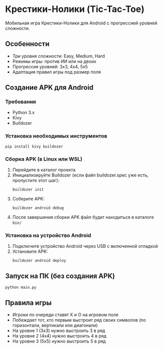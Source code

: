 # Крестики-Нолики (Tic-Tac-Toe)

Мобильная игра Крестики-Нолики для Android с прогрессией уровней сложности.

## Особенности
- Три уровня сложности: Easy, Medium, Hard
- Режимы игры: против ИИ или на двоих
- Прогрессия уровней: 3x3, 4x4, 5x5
- Адаптация правил игры под размер поля

## Создание APK для Android

### Требования
- Python 3.x
- Kivy
- Buildozer

### Установка необходимых инструментов
```
pip install kivy buildozer
```

### Сборка APK (в Linux или WSL)
1. Перейдите в каталог проекта
2. Инициализируйте Buildozer (если файл buildozer.spec уже есть, пропустите этот шаг):
   ```
   buildozer init
   ```
3. Соберите APK:
   ```
   buildozer android debug
   ```
4. После завершения сборки APK файл будет находиться в каталоге `bin/`

### Установка на устройство Android
1. Подключите устройство Android через USB с включенной отладкой
2. Установите APK:
   ```
   buildozer android deploy
   ```
   
## Запуск на ПК (без создания APK)
```
python main.py
```

## Правила игры
- Игроки по очереди ставят X и O на игровом поле
- Побеждает тот, кто первым выстроит ряд своих символов (по горизонтали, вертикали или диагонали)
- На уровне 1 (3x3) нужно выстроить 3 в ряд
- На уровне 2 (4x4) нужно выстроить 4 в ряд
- На уровне 3 (5x5) нужно выстроить 5 в ряд 